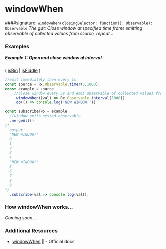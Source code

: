 # windowWhen
####signature: `windowWhen(closingSelector: function(): Observable): Observable`
*The gist: Close window at specified time frame emitting observable of collected values from source, repeat...*

### Examples

##### Example 1: Open and close window at interval

( [jsBin](http://jsbin.com/tuhaposemo/edit?js,console) | [jsFiddle](https://jsfiddle.net/btroncone/gnx9fb3h/) )

```js
//emit immediately then every 1s
const source = Rx.Observable.timer(0,1000);
const example = source
    //close window every 5s and emit observable of collected values from source
    .windowWhen((val) => Rx.Observable.interval(5000))
    .do(() => console.log('NEW WINDOW!'))

const subscribeTwo = example 
  //window emits nested observable
  .mergeAll()
/*
  output:
  "NEW WINDOW!"
  0
  1
  2
  3
  4
  "NEW WINDOW!"
  5
  6
  7
  8
  9
*/
  .subscribe(val => console.log(val));
```

### How windowWhen works...
*Coming soon...*


### Additional Resources
* [windowWhen](http://reactivex.io/rxjs/class/es6/Observable.js~Observable.html#instance-method-windowWhen) :newspaper: - Official docs